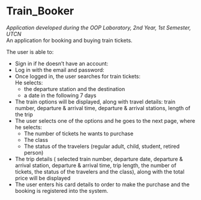 # Train_Booker
*Application developed during the OOP Laboratory, 2nd Year, 1st Semester, UTCN* </br>
An application for booking and buying train tickets. </br>

The user is able to: </br>
 * Sign in if he doesn’t have an account: </br>
 * Log in with the email and password: </br>
 * Once logged in, the user searches for train tickets: </br>
   He selects:
    * the departure station and the destination
    * a date in the following 7 days
 * The train options will be displayed, along with travel details: train number, departure & arrival time, departure & arrival stations, length of the trip
 * The user selects one of the options and he goes to the next page, where he selects:
    * The number of tickets he wants to purchase 
    * The class
    * The status of the travelers (regular adult, child, student, retired person)
 * The trip details ( selected train number, departure date, departure & arrival station,  departure & arrival time, trip length, the number of tickets, the status of the travelers and the class), along with the total price will be displayed </br>
 * The user enters his card details to order to make the purchase and the booking is registered into the system.

